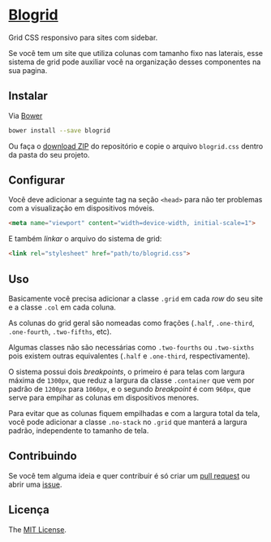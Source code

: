 # [Blogrid](http://andergtk.github.io/blogrid/)

Grid CSS responsivo para sites com sidebar.

Se você tem um site que utiliza colunas com tamanho fixo nas laterais, esse
sistema de grid pode auxiliar você na organização desses componentes na sua
pagina.

## Instalar

Via [Bower](http://bower.io/)

```bash
bower install --save blogrid
```

Ou faça o [download ZIP](https://github.com/andergtk/blogrid/archive/v0.3.2.zip)
do repositório e copie o arquivo `blogrid.css` dentro da pasta do seu projeto.

## Configurar

Você deve adicionar a seguinte tag na seção `<head>` para não ter problemas com
a visualização em dispositivos móveis.

```html
<meta name="viewport" content="width=device-width, initial-scale=1">
```

E também *linkar* o arquivo do sistema de grid:

```html
<link rel="stylesheet" href="path/to/blogrid.css">
```

## Uso

Basicamente você precisa adicionar a classe `.grid` em cada *row* do seu site e
a classe `.col` em cada coluna.

As colunas do grid geral são nomeadas como frações (`.half`, `.one-third`,
`.one-fourth`, `.two-fifths`, etc).

Algumas classes não são necessárias como `.two-fourths` ou `.two-sixths` pois
existem outras equivalentes (`.half` e `.one-third`, respectivamente).

O sistema possui dois *breakpoints*, o primeiro é para telas com largura máxima
de `1300px`, que reduz a largura da classe `.container` que vem por padrão de
`1200px` para `1060px`, e o segundo *breakpoint* é com `960px`, que serve para
empihar as colunas em dispositivos menores.

Para evitar que as colunas fiquem empilhadas e com a largura total da tela, você
pode adicionar a classe `.no-stack` no `.grid` que manterá a largura padrão,
independente to tamanho de tela.

## Contribuindo

Se você tem alguma ideia e quer contribuir é só criar um
[pull request](https://github.com/andergtk/blogrid/pulls) ou abrir uma
[issue](https://github.com/andergtk/blogrid/issues).

## Licença

The [MIT License](LICENSE).

